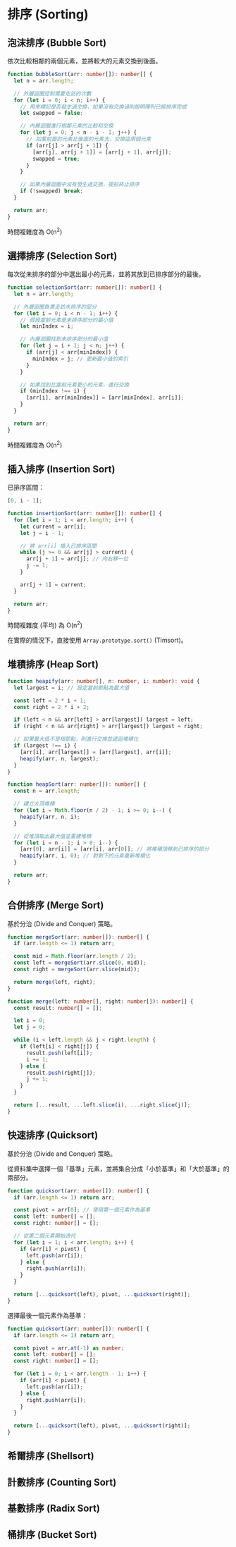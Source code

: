 # 排序 (Sorting)

## 泡沫排序 (Bubble Sort)

依次比較相鄰的兩個元素，並將較大的元素交換到後面。

```ts
function bubbleSort(arr: number[]): number[] {
  let n = arr.length;

  // 外層迴圈控制需要走訪的次數
  for (let i = 0; i < n; i++) {
    // 用來標記是否發生過交換，如果沒有交換過則說明陣列已經排序完成
    let swapped = false;

    // 內層迴圈進行相鄰元素的比較和交換
    for (let j = 0; j < n - i - 1; j++) {
      // 如果前面的元素比後面的元素大，交換這兩個元素
      if (arr[j] > arr[j + 1]) {
        [arr[j], arr[j + 1]] = [arr[j + 1], arr[j]];
        swapped = true;
      }
    }

    // 如果內層迴圈中沒有發生過交換，提前終止排序
    if (!swapped) break;
  }

  return arr;
}
```

時間複雜度為 O(n<sup>2</sup>)

## 選擇排序 (Selection Sort)

每次從未排序的部分中選出最小的元素，並將其放到已排序部分的最後。

```ts
function selectionSort(arr: number[]): number[] {
  let n = arr.length;

  // 外層迴圈負責走訪未排序的部分
  for (let i = 0; i < n - 1; i++) {
    // 假設當前元素是未排序部分的最小值
    let minIndex = i;

    // 內層迴圈找到未排序部分的最小值
    for (let j = i + 1; j < n; j++) {
      if (arr[j] < arr[minIndex]) {
        minIndex = j; // 更新最小值的索引
      }
    }

    // 如果找到比當前元素更小的元素，進行交換
    if (minIndex !== i) {
      [arr[i], arr[minIndex]] = [arr[minIndex], arr[i]];
    }
  }

  return arr;
}
```

時間複雜度為 O(n<sup>2</sup>)

## 插入排序 (Insertion Sort)

已排序區間：

```ts
[0, i - 1];
```

```ts
function insertionSort(arr: number[]): number[] {
  for (let i = 1; i < arr.length; i++) {
    let current = arr[i];
    let j = i - 1;

    // 將 arr[i] 插入已排序區間
    while (j >= 0 && arr[j] > current) {
      arr[j + 1] = arr[j]; // 向右移一位
      j -= 1;
    }

    arr[j + 1] = current;
  }

  return arr;
}
```

時間複雜度 (平均) 為 O(n<sup>2</sup>)

在實際的情況下，直接使用 `Array.prototype.sort()` (Timsort)。

## 堆積排序 (Heap Sort)

```ts
function heapify(arr: number[], n: number, i: number): void {
  let largest = i; // 設定當前節點為最大值

  const left = 2 * i + 1;
  const right = 2 * i + 2;

  if (left < n && arr[left] > arr[largest]) largest = left;
  if (right < n && arr[right] > arr[largest]) largest = right;

  // 如果最大值不是根節點，則進行交換並遞迴堆積化
  if (largest !== i) {
    [arr[i], arr[largest]] = [arr[largest], arr[i]];
    heapify(arr, n, largest);
  }
}

function heapSort(arr: number[]): number[] {
  const n = arr.length;

  // 建立大頂堆積
  for (let i = Math.floor(n / 2) - 1; i >= 0; i--) {
    heapify(arr, n, i);
  }

  // 從堆頂取出最大值並重建堆積
  for (let i = n - 1; i > 0; i--) {
    [arr[0], arr[i]] = [arr[i], arr[0]]; // 將堆積頂移到已排序的部分
    heapify(arr, i, 0); // 對剩下的元素重新堆積化
  }

  return arr;
}
```

## 合併排序 (Merge Sort)

基於分治 (Divide and Conquer) 策略。

```ts
function mergeSort(arr: number[]): number[] {
  if (arr.length <= 1) return arr;

  const mid = Math.floor(arr.length / 2);
  const left = mergeSort(arr.slice(0, mid));
  const right = mergeSort(arr.slice(mid));

  return merge(left, right);
}

function merge(left: number[], right: number[]): number[] {
  const result: number[] = [];

  let i = 0;
  let j = 0;

  while (i < left.length && j < right.length) {
    if (left[i] < right[j]) {
      result.push(left[i]);
      i += 1;
    } else {
      result.push(right[j]);
      j += 1;
    }
  }

  return [...result, ...left.slice(i), ...right.slice(j)];
}
```

## 快速排序 (Quicksort)

基於分治 (Divide and Conquer) 策略。

從資料集中選擇一個「基準」元素，並將集合分成「小於基準」和「大於基準」的兩部分。

```ts
function quicksort(arr: number[]): number[] {
  if (arr.length <= 1) return arr;

  const pivot = arr[0]; // 使用第一個元素作為基準
  const left: number[] = [];
  const right: number[] = [];

  // 從第二個元素開始迭代
  for (let i = 1; i < arr.length; i++) {
    if (arr[i] < pivot) {
      left.push(arr[i]);
    } else {
      right.push(arr[i]);
    }
  }

  return [...quicksort(left), pivot, ...quicksort(right)];
}
```

選擇最後一個元素作為基準：

```ts
function quicksort(arr: number[]): number[] {
  if (arr.length <= 1) return arr;

  const pivot = arr.at(-1) as number;
  const left: number[] = [];
  const right: number[] = [];

  for (let i = 0; i < arr.length - 1; i++) {
    if (arr[i] < pivot) {
      left.push(arr[i]);
    } else {
      right.push(arr[i]);
    }
  }

  return [...quicksort(left), pivot, ...quicksort(right)];
}
```

## 希爾排序 (Shellsort)

## 計數排序 (Counting Sort)

## 基數排序 (Radix Sort)

## 桶排序 (Bucket Sort)
